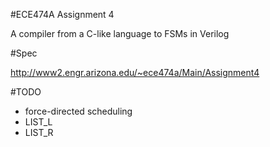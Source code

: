 #ECE474A Assignment 4

A compiler from a C-like language to FSMs in Verilog

#Spec

http://www2.engr.arizona.edu/~ece474a/Main/Assignment4

#TODO

* force-directed scheduling
* LIST_L
* LIST_R





